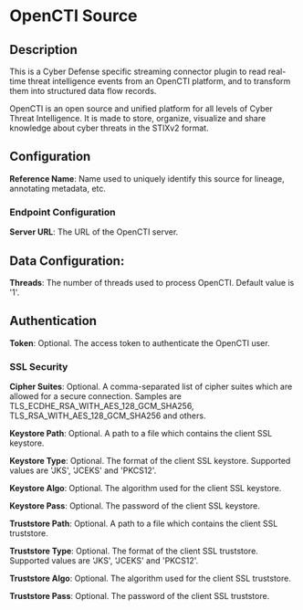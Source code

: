 
# OpenCTI Source

## Description
This is a Cyber Defense specific streaming connector plugin to read real-time threat intelligence events 
from an OpenCTI platform, and to transform them into structured data flow records.

OpenCTI is an open source and unified platform for all levels of Cyber Threat Intelligence. It is made
to store, organize, visualize and share knowledge about cyber threats in the STIXv2 format.

## Configuration
**Reference Name**: Name used to uniquely identify this source for lineage, annotating metadata, etc.

### Endpoint Configuration
**Server URL**: The URL of the OpenCTI server.

## Data Configuration:
**Threads**: The number of threads used to process OpenCTI. Default value is '1'.

## Authentication
**Token**: Optional. The access token to authenticate the OpenCTI user.

### SSL Security

**Cipher Suites**: Optional. A comma-separated list of cipher suites which are allowed for a secure connection.
Samples are TLS_ECDHE_RSA_WITH_AES_128_GCM_SHA256, TLS_RSA_WITH_AES_128_GCM_SHA256 and others.

**Keystore Path**: Optional. A path to a file which contains the client SSL keystore.

**Keystore Type**: Optional. The format of the client SSL keystore. Supported values are 'JKS', 'JCEKS'
and 'PKCS12'.

**Keystore Algo**: Optional. The algorithm used for the client SSL keystore.

**Keystore Pass**: Optional. The password of the client SSL keystore.

**Truststore Path**: Optional. A path to a file which contains the client SSL truststore.

**Truststore Type**: Optional. The format of the client SSL truststore. Supported values are 'JKS', 'JCEKS'
and 'PKCS12'.

**Truststore Algo**: Optional. The algorithm used for the client SSL truststore.

**Truststore Pass**: Optional. The password of the client SSL truststore.
